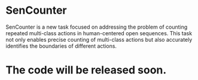 # SenCounter
SenCounter is a new task focused on addressing the problem of counting repeated multi-class actions in human-centered open sequences. This task not only enables precise counting of multi-class actions but also accurately identifies the boundaries of different actions.
# The code will be released soon.
